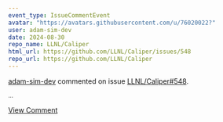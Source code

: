 ```yaml
---
event_type: IssueCommentEvent
avatar: "https://avatars.githubusercontent.com/u/76020022?"
user: adam-sim-dev
date: 2024-08-30
repo_name: LLNL/Caliper
html_url: https://github.com/LLNL/Caliper/issues/548
repo_url: https://github.com/LLNL/Caliper
---
```


<a href='https://github.com/adam-sim-dev' target='_blank'>adam-sim-dev</a> commented on issue <a href='https://github.com/LLNL/Caliper/issues/548' target='_blank'>LLNL/Caliper#548</a>.

<small>...</small>

<a href='https://github.com/LLNL/Caliper/issues/548' target='_blank'>View Comment</a>